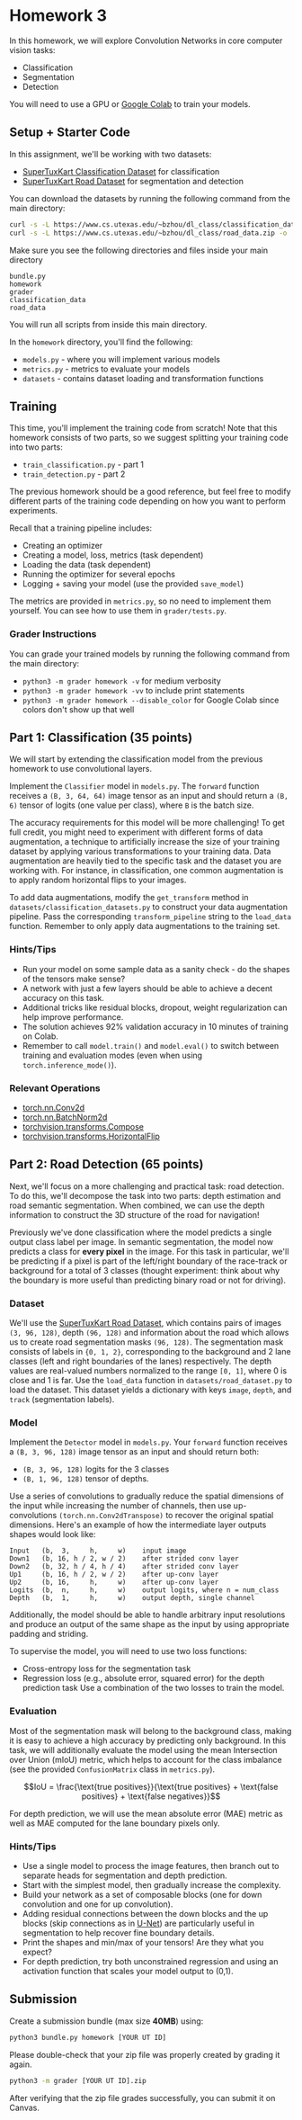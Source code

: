 # Homework 3

In this homework, we will explore Convolution Networks in core computer vision tasks:
- Classification
- Segmentation
- Detection

You will need to use a GPU or [Google Colab](https://colab.research.google.com/) to train your models.

## Setup + Starter Code

In this assignment, we'll be working with two datasets:
- [SuperTuxKart Classification Dataset](https://www.cs.utexas.edu/~bzhou/dl_class/classification_data.zip) for classification
- [SuperTuxKart Road Dataset](https://www.cs.utexas.edu/~bzhou/dl_class/road_data.zip) for segmentation and detection

You can download the datasets by running the following command from the main directory:
```bash
curl -s -L https://www.cs.utexas.edu/~bzhou/dl_class/classification_data.zip -o ./classification_data.zip && unzip -qo classification_data.zip
curl -s -L https://www.cs.utexas.edu/~bzhou/dl_class/road_data.zip -o ./road_data.zip && unzip -qo road_data.zip
```

Make sure you see the following directories and files inside your main directory
```
bundle.py
homework
grader
classification_data
road_data
```
You will run all scripts from inside this main directory.

In the `homework` directory, you'll find the following:
- `models.py` - where you will implement various models
- `metrics.py` - metrics to evaluate your models
- `datasets` - contains dataset loading and transformation functions

## Training

This time, you'll implement the training code from scratch!
Note that this homework consists of two parts, so we suggest splitting your training code into two parts:
* `train_classification.py` - part 1
* `train_detection.py` - part 2

The previous homework should be a good reference, but feel free to modify different parts of the training code depending on how you want to perform experiments.

Recall that a training pipeline includes:
* Creating an optimizer
* Creating a model, loss, metrics (task dependent)
* Loading the data (task dependent)
* Running the optimizer for several epochs
* Logging + saving your model (use the provided `save_model`)

The metrics are provided in `metrics.py`, so no need to implement them yourself.
You can see how to use them in `grader/tests.py`.

### Grader Instructions

You can grade your trained models by running the following command from the main directory:
- `python3 -m grader homework -v` for medium verbosity
- `python3 -m grader homework -vv` to include print statements
- `python3 -m grader homework --disable_color` for Google Colab since colors don't show up that well

## Part 1: Classification (35 points)

We will start by extending the classification model from the previous homework to use convolutional layers.

Implement the `Classifier` model in `models.py`.
The `forward` function receives a `(B, 3, 64, 64)` image tensor as an input and should return a `(B, 6)` tensor of logits (one value per class), where `B` is the batch size.

The accuracy requirements for this model will be more challenging!
To get full credit, you might need to experiment with different forms of data augmentation, a technique to artificially increase the size of your training dataset by applying various transformations to your training data.
Data augmentation are heavily tied to the specific task  and the dataset you are working with.
For instance, in classification, one common augmentation is to apply random horizontal flips to your images.

To add data augmentations, modify the `get_transform` method in `datasets/classification_datasets.py` to construct your data augmentation pipeline.
Pass the corresponding `transform_pipeline` string to the `load_data` function.
Remember to only apply data augmentations to the training set.

### Hints/Tips
- Run your model on some sample data as a sanity check - do the shapes of the tensors make sense?
- A network with just a few layers should be able to achieve a decent accuracy on this task.
- Additional tricks like residual blocks, dropout, weight regularization can help improve performance.
- The solution achieves 92% validation accuracy in 10 minutes of training on Colab.
- Remember to call `model.train()` and `model.eval()` to switch between training and evaluation modes (even when using `torch.inference_mode()`).

### Relevant Operations
 - [torch.nn.Conv2d](https://pytorch.org/docs/stable/nn.html#convolution-layers)
 - [torch.nn.BatchNorm2d](https://pytorch.org/docs/stable/nn.html#normalization-layers)
 - [torchvision.transforms.Compose](https://pytorch.org/vision/stable/generated/torchvision.transforms.Compose.html)
 - [torchvision.transforms.HorizontalFlip](https://pytorch.org/vision/stable/generated/torchvision.transforms.RandomHorizontalFlip.html)

## Part 2: Road Detection (65 points)

Next, we'll focus on a more challenging and practical task: road detection.
To do this, we'll decompose the task into two parts: depth estimation and road semantic segmentation.
When combined, we can use the depth information to construct the 3D structure of the road for navigation!

Previously we've done classification where the model predicts a single output class label per image.
In semantic segmentation, the model now predicts a class for **every pixel** in the image.
For this task in particular, we'll be predicting if a pixel is part of the left/right boundary of the race-track or background for a total of 3 classes (thought experiment: think about why the boundary is more useful than predicting binary road or not for driving).

### Dataset

We'll use the [SuperTuxKart Road Dataset](https://www.cs.utexas.edu/~bzhou/dl_class/road_data.zip), which contains pairs of images `(3, 96, 128)`, depth `(96, 128)` and information about the road which allows us to create road segmentation masks `(96, 128)`.
The segmentation mask consists of labels in `{0, 1, 2}`, corresponding to the background and 2 lane classes (left and right boundaries of the lanes) respectively.
The depth values are real-valued numbers normalized to the range `[0, 1]`, where 0 is close and 1 is far.
Use the `load_data` function in `datasets/road_dataset.py` to load the dataset.
This dataset yields a dictionary with keys `image`, `depth`, and `track` (segmentation labels).

### Model

Implement the `Detector` model in `models.py`.
Your `forward` function receives a `(B, 3, 96, 128)` image tensor as an input and should return both:
- `(B, 3, 96, 128)` logits for the 3 classes
- `(B, 1, 96, 128)` tensor of depths.

Use a series of convolutions to gradually reduce the spatial dimensions of the input while increasing the number of channels, then use up-convolutions `(torch.nn.Conv2dTranspose)` to recover the original spatial dimensions.
Here's an example of how the intermediate layer outputs shapes would look like:
```
Input   (b,  3,     h,     w)    input image
Down1   (b, 16, h / 2, w / 2)    after strided conv layer
Down2   (b, 32, h / 4, h / 4)    after strided conv layer
Up1     (b, 16, h / 2, w / 2)    after up-conv layer
Up2     (b, 16,     h,     w)    after up-conv layer
Logits  (b,  n,     h,     w)    output logits, where n = num_class
Depth   (b,  1,     h,     w)    output depth, single channel
```

Additionally, the model should be able to handle arbitrary input resolutions and produce an output of the same shape as the input by using appropriate padding and striding.

To supervise the model, you will need to use two loss functions:
- Cross-entropy loss for the segmentation task
- Regression loss (e.g., absolute error, squared error) for the depth prediction task
Use a combination of the two losses to train the model.

### Evaluation

Most of the segmentation mask will belong to the background class, making it is easy to achieve a high accuracy by predicting only background.
In this task, we will additionally evaluate the model using the mean Intersection over Union (mIoU) metric, which helps to account for the class imbalance (see the provided `ConfusionMatrix` class in `metrics.py`).

$$IoU = \frac{\text{true positives}}{\text{true positives} + \text{false positives} + \text{false negatives}}$$

For depth prediction, we will use the mean absolute error (MAE) metric as well as MAE computed for the lane boundary pixels only.

### Hints/Tips
- Use a single model to process the image features, then branch out to separate heads for segmentation and depth prediction.
- Start with the simplest model, then gradually increase the complexity.
- Build your network as a set of composable blocks (one for down convolution and one for up convolution).
- Adding residual connections between the down blocks and the up blocks (skip connections as in [U-Net](https://en.wikipedia.org/wiki/U-Net)) are particularly useful in segmentation to help recover fine boundary details.
- Print the shapes and min/max of your tensors! Are they what you expect?
- For depth prediction, try both unconstrained regression and using an activation function that scales your model output to (0,1).

## Submission

Create a submission bundle (max size **40MB**) using:
```bash
python3 bundle.py homework [YOUR UT ID]
```

Please double-check that your zip file was properly created by grading it again.
```bash
python3 -m grader [YOUR UT ID].zip
```
After verifying that the zip file grades successfully, you can submit it on Canvas.
